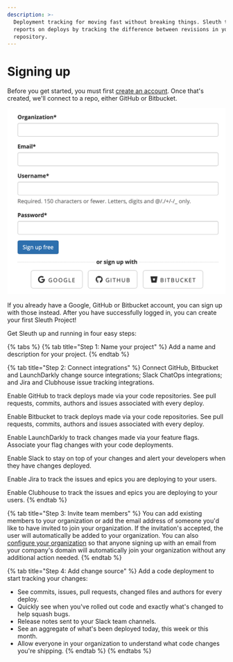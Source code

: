 ```yaml
---
description: >-
  Deployment tracking for moving fast without breaking things. Sleuth tracks and
  reports on deploys by tracking the difference between revisions in your code
  repository.
---
```


# Signing up

Before you get started, you must first [create an account](https://app.sleuth.io/account/signup/). Once that's created, we'll connect to a repo, either GitHub or Bitbucket. 

![](.gitbook/assets/signup-sleuth.png)

If you already have a Google, GitHub or Bitbucket account, you can sign up with those instead. After you have successfully logged in, you can create your first Sleuth Project!

Get Sleuth up and running in four easy steps:

{% tabs %}
{% tab title="Step 1: Name your project" %}
Add a name and description for your project.
{% endtab %}

{% tab title="Step 2: Connect integrations" %}
Connect GitHub, Bitbucket and LaunchDarkly change source integrations; Slack ChatOps integrations; and Jira and Clubhouse issue tracking integrations.

Enable GitHub to track deploys made via your code repositories. See pull requests, commits, authors and issues associated with every deploy.

Enable Bitbucket to track deploys made via your code repositories. See pull requests, commits, authors and issues associated with every deploy.

Enable LaunchDarkly to track changes made via your feature flags. Associate your flag changes with your code deployments.

Enable Slack to stay on top of your changes and alert your developers when they have changes deployed.

Enable Jira to track the issues and epics you are deploying to your users.

Enable Clubhouse to track the issues and epics you are deploying to your users.
{% endtab %}

{% tab title="Step 3: Invite team members" %}
You can add existing members to your organization or add the email address of someone you'd like to have invited to join your organization. If the invitation's accepted, the user will automatically be added to your organization. You can also [configure your organization](https://app.sleuth.io/organization/trailmaster/signup/) so that anyone signing up with an email from your company's domain will automatically join your organization without any additional action needed.
{% endtab %}

{% tab title="Step 4: Add change source" %}
Add a code deployment to start tracking your changes:

* See commits, issues, pull requests, changed files and authors for every deploy.
* Quickly see when you've rolled out code and exactly what's changed to help squash bugs.
* Release notes sent to your Slack team channels.
* See an aggregate of what's been deployed today, this week or this month.
* Allow everyone in your organization to understand what code changes you're shipping.
{% endtab %}
{% endtabs %}


